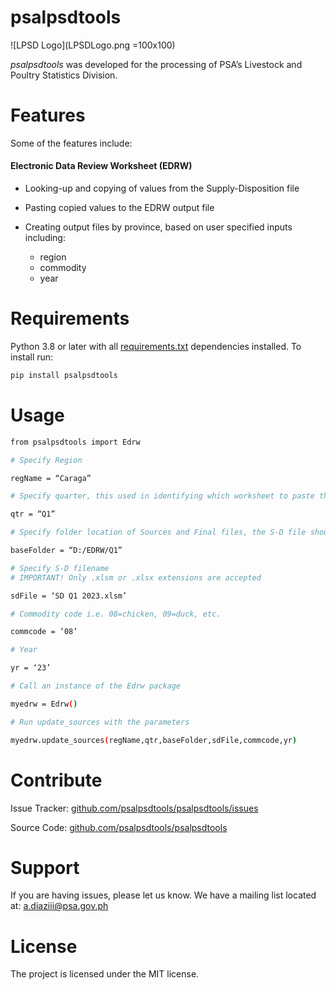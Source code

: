 # psalpsdtools
![LPSD Logo](LPSDLogo.png =100x100)

_psalpsdtools_ was developed for the processing of PSA’s Livestock and Poultry Statistics Division.

# Features

Some of the features include:

####  Electronic Data Review Worksheet (EDRW)
- Looking-up and copying of values from the Supply-Disposition file
- Pasting copied values to the EDRW output file
- Creating output files by province, based on user specified inputs including:

  	- region
	- commodity
	- year

# Requirements

Python 3.8 or later with all [requirements.txt](https://github.com/tondiaz/psalpsdtools/blob/main/docs/requirements.txt) dependencies installed. To install run:

```bash
pip install psalpsdtools
```
# Usage
```bash
from psalpsdtools import Edrw

# Specify Region

regName = “Caraga”

# Specify quarter, this used in identifying which worksheet to paste the copied values from the S-D file..

qtr = “Q1”

# Specify folder location of Sources and Final files, the S-D file should also be found here.

baseFolder = “D:/EDRW/Q1”

# Specify S-D filename
# IMPORTANT! Only .xlsm or .xlsx extensions are accepted

sdFile = ‘SD Q1 2023.xlsm’

# Commodity code i.e. 08=chicken, 09=duck, etc.

commcode = ‘08’

# Year

yr = ‘23’

# Call an instance of the Edrw package

myedrw = Edrw()

# Run update_sources with the parameters

myedrw.update_sources(regName,qtr,baseFolder,sdFile,commcode,yr)
```

# Contribute

Issue Tracker: [github.com/psalpsdtools/psalpsdtools/issues](github.com/psalpsdtools/psalpsdtools/issues)

Source Code: [github.com/psalpsdtools/psalpsdtools](github.com/psalpsdtools/psalpsdtools)

# Support

If you are having issues, please let us know. We have a mailing list located at: a.diaziii@psa.gov.ph

# License

The project is licensed under the MIT license.
